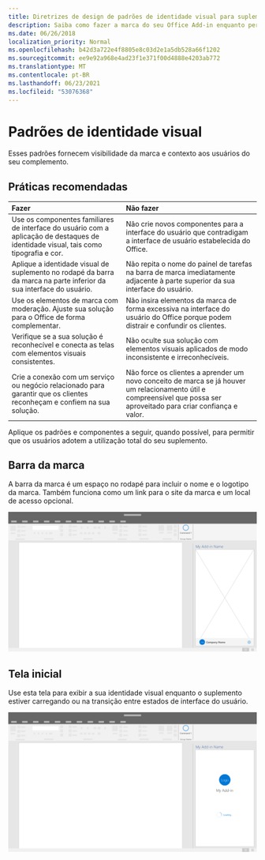 ```yaml
---
title: Diretrizes de design de padrões de identidade visual para suplementos do Office
description: Saiba como fazer a marca do seu Office Add-in enquanto permanece compatível com o design visual do Office.
ms.date: 06/26/2018
localization_priority: Normal
ms.openlocfilehash: b42d3a722e4f8805e8c03d2e1a5db528a66f1202
ms.sourcegitcommit: ee9e92a968e4ad23f1e371f00d4888e4203ab772
ms.translationtype: MT
ms.contentlocale: pt-BR
ms.lasthandoff: 06/23/2021
ms.locfileid: "53076368"
---
```

# <a name="branding-patterns"></a>Padrões de identidade visual

Esses padrões fornecem visibilidade da marca e contexto aos usuários do seu complemento.

## <a name="best-practices"></a>Práticas recomendadas

|Fazer |Não fazer|
|:---- |:----|
| Use os componentes familiares de interface do usuário com a aplicação de destaques de identidade visual, tais como tipografia e cor. | Não crie novos componentes para a interface do usuário que contradigam a interface de usuário estabelecida do Office. |
| Aplique a identidade visual de suplemento no rodapé da barra da marca na parte inferior da sua interface do usuário. | Não repita o nome do painel de tarefas na barra de marca imediatamente adjacente à parte superior da sua interface do usuário. |
| Use os elementos de marca com moderação. Ajuste sua solução para o Office de forma complementar. | Não insira elementos da marca de forma excessiva na interface do usuário do Office porque podem distrair e confundir os clientes. |
| Verifique se a sua solução é reconhecível e conecta as telas com elementos visuais consistentes. | Não oculte sua solução com elementos visuais aplicados de modo inconsistente e irreconhecíveis. |
| Crie a conexão com um serviço ou negócio relacionado para garantir que os clientes reconheçam e confiem na sua solução. | Não force os clientes a aprender um novo conceito de marca se já houver um relacionamento útil e compreensível que possa ser aproveitado para criar confiança e valor. |

Aplique os padrões e componentes a seguir, quando possível, para permitir que os usuários adotem a utilização total do seu suplemento.

## <a name="brand-bar"></a>Barra da marca

A barra da marca é um espaço no rodapé para incluir o nome e o logotipo da marca. Também funciona como um link para o site da marca e um local de acesso opcional.

![Barra de marcas exibida em um painel de tarefas de um Office de área de trabalho.](../images/add-in-brand-bar.png)

## <a name="splash-screen"></a>Tela inicial

Use esta tela para exibir a sua identidade visual enquanto o suplemento estiver carregando ou na transição entre estados de interface do usuário.

![Tela inicial da marca exibida em um painel de tarefas de um Office de área de trabalho.](../images/add-in-splash-screen.png)
